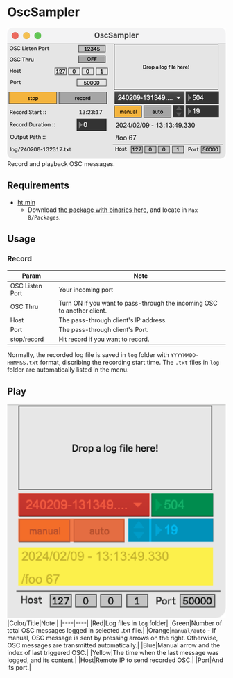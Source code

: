 # OscSampler
![Main image](docs/img/main.png)
Record and playback OSC messages.

## Requirements
- [ht.min](https://github.com/hana/ht.min)
    - Download [the package with binaries here](https://github.com/hana/ht.min/releases/tag/1.0.1), and locate in `Max 8/Packages`.


## Usage
### Record
|Param          |Note               |
|----|----| 
|OSC Listen Port|Your incoming port|
|OSC Thru|Turn ON if you want to pass-through the incoming OSC to another client.|
|Host| The pass-through client's IP address.|
|Port| The pass-through client's Port.|
|stop/record| Hit record if you want to record.|

Normally, the recorded log file is saved in `log` folder with `YYYYMMDD-HHMMSS.txt` format, discribing the recording start time. 
The `.txt` files in `log` folder are automatically listed in the menu.

## Play
![Player image](docs/img/player.png)
|Color/Title|Note               |
|----|----| 
|Red|Log files in `log` folder|
|Green|Number of total OSC messages logged in selected .txt file.|
|Orange|`manual/auto` - If manual, OSC message is sent by pressing arrows on the right. Otherwise, OSC messages are transmitted automatically.|
|Blue|Manual arrow and the index of last triggered OSC.|
|Yellow|The time when the last message was logged, and its content.|
|Host|Remote IP to send recorded OSC.|
|Port|And its port.|